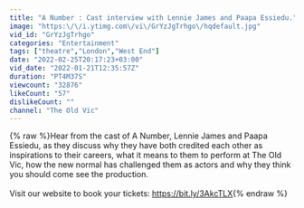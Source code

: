 ```yaml
---
title: "A Number : Cast interview with Lennie James and Paapa Essiedu."
image: "https:\/\/i.ytimg.com\/vi\/GrYzJgTrhgo\/hqdefault.jpg"
vid_id: "GrYzJgTrhgo"
categories: "Entertainment"
tags: ["theatre","London","West End"]
date: "2022-02-25T20:17:23+03:00"
vid_date: "2022-01-21T12:35:57Z"
duration: "PT4M37S"
viewcount: "32876"
likeCount: "57"
dislikeCount: ""
channel: "The Old Vic"
---
```

{% raw %}Hear from the cast of A Number, Lennie James and Paapa Essiedu, as they discuss why they have both credited each other as inspirations to their careers, what it means to them to perform at The Old Vic, how the new normal has challenged them as actors and why they think you should come see the production. <br /><br />Visit our website to book your tickets: <a rel="nofollow" target="blank" href="https://bit.ly/3AkcTLX">https://bit.ly/3AkcTLX</a>{% endraw %}
